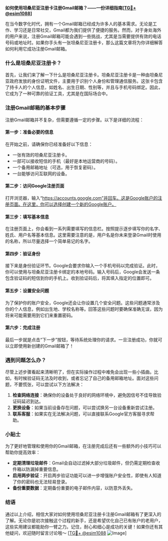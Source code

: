 **如何使用坦桑尼亚注册卡注册Gmail邮箱？——一份详细指南[[TG💪+ @esim1088](https://t.me/s/esim1088)]**

在当今数字化时代，拥有一个Gmail邮箱已经成为许多人的基本需求。无论是工作、学习还是日常社交，Gmail都为我们提供了便捷的服务。然而，对于身处海外的用户来说，注册Gmail邮箱可能会遇到一些挑战，尤其是当需要提供有效的电话号码或地址时。如果你手头有一张坦桑尼亚注册卡，那么这篇文章将为你详细解答如何利用它成功注册Gmail邮箱。

### 什么是坦桑尼亚注册卡？

首先，让我们来了解一下什么是坦桑尼亚注册卡。坦桑尼亚注册卡是一种由坦桑尼亚政府发放的身份证明文件，主要用于识别个人身份和管理通信服务。这张卡包含了持卡人的个人信息，如姓名、出生日期、性别等，并且与手机号码绑定。因此，它成为了一种可靠的验证工具，尤其是在国际场合中。

### 注册Gmail邮箱的基本步骤

注册Gmail邮箱并不复杂，但需要遵循一定的步骤。以下是详细的流程：

#### 第一步：准备必要的信息

在开始之前，请确保你已经准备好以下信息：
- 一张有效的坦桑尼亚注册卡。
- 一部可以接收短信的手机（最好是本地运营商的号码）。
- 一个备用邮箱地址（可选，用于恢复密码）。
- 一台能够访问互联网的设备。

#### 第二步：访问Google注册页面

打开浏览器，输入“https://accounts.google.com”并回车。这是Google账户的注册页面。在这里，你可以选择创建一个新的Google账户。

#### 第三步：填写基本信息

在注册页面上，你会看到一系列需要填写的信息栏。按照提示逐步填写你的名字、姓氏、用户名等基本信息。这里需要注意的是，用户名是你未来登录Gmail时使用的名称，所以尽量选择一个简单易记的名字。

#### 第四步：验证身份

接下来是身份验证环节。Google会要求你输入一个手机号码以完成验证。此时，你可以使用与坦桑尼亚注册卡绑定的本地号码。输入号码后，Google会发送一条包含验证码的短信到你的手机上。收到验证码后，将其填入指定的位置即可。

#### 第五步：设置安全问题

为了保护你的账户安全，Google还会让你设置几个安全问题。这些问题通常涉及你的个人信息，例如出生地、学校名称等。回答这些问题时要确保准确无误，因为将来可能需要用到它们来重置密码。

#### 第六步：完成注册

最后一步就是点击“下一步”按钮，等待系统处理你的请求。一旦注册成功，你就可以立即使用新创建的Gmail邮箱了！

### 遇到问题怎么办？

尽管上述步骤看起来清晰明了，但在实际操作过程中难免会出现一些小插曲。比如，有时候验证码无法及时收到，或者忘记了自己的备用邮箱地址。面对这些问题，不要慌张，可以尝试以下方法解决：

1. **检查网络连接**：确保你的设备处于良好的网络环境中，避免因信号不佳导致验证码延迟到达。
2. **更换设备**：如果当前设备存在问题，可以尝试换另一台设备重新尝试注册。
3. **联系客服**：如果实在无法解决问题，可以直接联系Google官方客服寻求帮助。

### 小贴士

为了更好地管理和使用你的Gmail邮箱，在注册完成后还有一些额外的小技巧可以帮助你提高效率：

- **定期清理垃圾邮件**：Gmail会自动过滤掉大部分垃圾邮件，但仍需定期检查收件箱以防漏掉重要信息。
- **启用两步验证**：开启两步验证功能可以进一步增强账户安全性，即使有人知道了你的密码也无法轻易登录。
- **备份重要数据**：定期备份重要的电子邮件内容，以防意外丢失。

### 结语

通过以上介绍，相信大家对如何使用坦桑尼亚注册卡注册Gmail邮箱有了更深入的了解。无论你是初次接触这个过程的新手，还是希望优化自己已有账户的老用户，这些实用建议都能助你一臂之力。记住，耐心和细心是成功的关键！如果你还有其他疑问，欢迎随时留言讨论哦～ [[TG💪+ @esim1088](https://t.me/s/esim1088) ![Image](https://i.postimg.cc/4NQfJmqS/Snipaste-2025-05-13-00-14-12.png)]